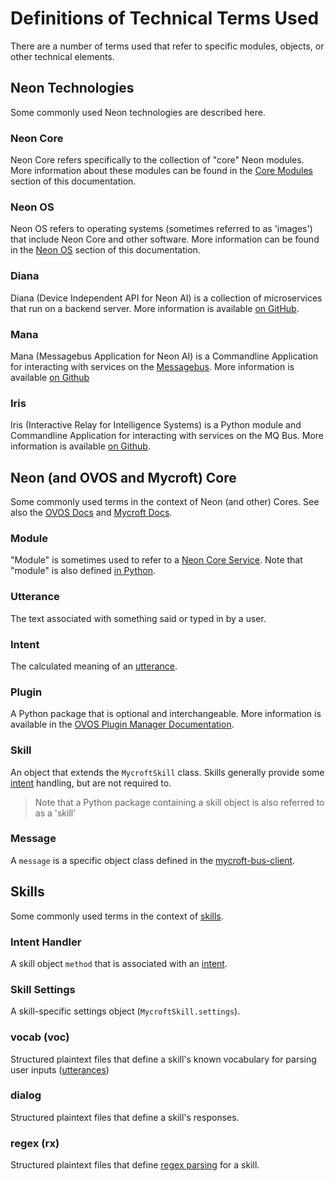 # Definitions of Technical Terms Used
There are a number of terms used that refer to specific modules, objects, or
other technical elements.

## Neon Technologies
Some commonly used Neon technologies are described here.

### Neon Core
Neon Core refers specifically to the collection of "core" Neon modules.
More information about these modules can be found in the 
[Core Modules](https://neongeckocom.github.io/neon-docs/neon_core/index) section
of this documentation.

### Neon OS
Neon OS refers to operating systems (sometimes referred to as 'images') that
include Neon Core and other software. More information can be found in the
[Neon OS](https://neongeckocom.github.io/neon-docs/neon_os/) section of this
documentation.

### Diana
Diana (Device Independent API for Neon AI) is a collection of microservices that
run on a backend server. More information is available 
[on GitHub](https://github.com/neongeckocom/neon-diana-utils).

### Mana
Mana (Messagebus Application for Neon AI) is a Commandline Application for 
interacting with services on the 
[Messagebus](https://neongeckocom.github.io/neon-docs/neon_core/messagebus). 
More information is available
[on Github](https://github.com/neongeckocom/neon-mana-utils)

### Iris
Iris (Interactive Relay for Intelligence Systems) is a Python module and
Commandline Application for interacting with services on the MQ Bus.
More information is available 
[on Github](https://neongeckocom.github.io/neon-docs/neon_core/index).

## Neon (and OVOS and Mycroft) Core
Some commonly used terms in the context of Neon (and other) Cores. See also
the [OVOS Docs](https://openvoiceos.github.io/community-docs/glossary/) and
[Mycroft Docs](https://mycroft-ai.gitbook.io/docs/about-mycroft-ai/glossary).

### Module
"Module" is sometimes used to refer to a 
[Neon Core Service](https://neongeckocom.github.io/neon-docs/neon_core/index).
Note that "module" is also defined 
[in Python](https://docs.python.org/3/tutorial/modules.html#more-on-modules).

### Utterance
The text associated with something said or typed in by a user.

### Intent
The calculated meaning of an [utterance](#utterance).

### Plugin
A Python package that is optional and interchangeable. More information
is available in the [OVOS Plugin Manager Documentation](https://openvoiceos.github.io/community-docs/OPM/).

### Skill
An object that extends the `MycroftSkill` class. Skills generally
provide some [intent](#intent) handling, but are not required to.
> Note that a Python package containing a skill object is also referred to as a 'skill'

### Message
A `message` is a specific object class defined in the 
[mycroft-bus-client](https://github.com/MycroftAI/mycroft-messagebus-client#message).

## Skills
Some commonly used terms in the context of [skills](#skill).

### Intent Handler
A skill object `method` that is associated with an [intent](#intent).

### Skill Settings
A skill-specific settings object (`MycroftSkill.settings`).

### vocab (voc)
Structured plaintext files that define a skill's known vocabulary for parsing
user inputs ([utterances](#utterance))

### dialog
Structured plaintext files that define a skill's responses.

### regex (rx)
Structured plaintext files that define 
[regex parsing](https://docs.python.org/3/howto/regex.html) for a skill.